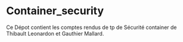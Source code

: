 # Container_security

Ce Dépot contient les comptes rendus de tp de Sécurité container de Thibault Leonardon et Gauthier Mallard.
